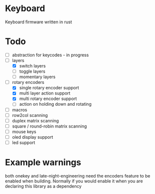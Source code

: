 # Keyboard
Keyboard firmware written in rust 

# Todo
- [ ] abstraction for keycodes - in progress
- [ ] layers
    - [x] switch layers
    - [ ] toggle layers
    - [ ] momentary layers
- [ ] rotary encoders
    - [x] single rotary encoder support
    - [x] multi layer action support
    - [x] multi rotary encoder support
    - [ ] action on holding down and rotating
- [ ] macros
- [ ] row2col scanning
- [ ] duplex matrix scanning
- [ ] square / round-robin matrix scanning
- [ ] mouse keys
- [ ] oled display support
- [ ] led support

# Example warnings
both onekey and late-night-engineering need the encoders feature to be enabled when building.
Normally if you would enable it when you are declaring this library as a dependency
